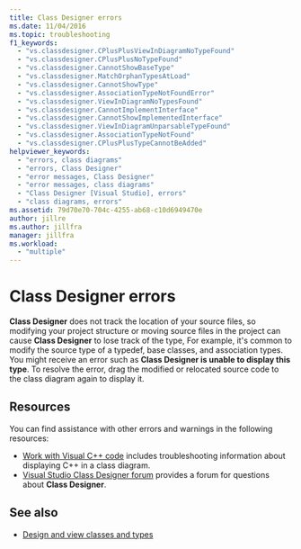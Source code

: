 ```yaml
---
title: Class Designer errors
ms.date: 11/04/2016
ms.topic: troubleshooting
f1_keywords:
  - "vs.classdesigner.CPlusPlusViewInDiagramNoTypeFound"
  - "vs.classdesigner.CPlusPlusNoTypeFound"
  - "vs.classdesigner.CannotShowBaseType"
  - "vs.classdesigner.MatchOrphanTypesAtLoad"
  - "vs.classdesigner.CannotShowType"
  - "vs.classdesigner.AssociationTypeNotFoundError"
  - "vs.classdesigner.ViewInDiagramNoTypesFound"
  - "vs.classdesigner.CannotImplementInterface"
  - "vs.classdesigner.CannotShowImplementedInterface"
  - "vs.classdesigner.ViewInDiagramUnparsableTypeFound"
  - "vs.classdesigner.AssociationTypeNotFound"
  - "vs.classdesigner.CPlusPlusTypeCannotBeAdded"
helpviewer_keywords:
  - "errors, class diagrams"
  - "errors, Class Designer"
  - "error messages, Class Designer"
  - "error messages, class diagrams"
  - "Class Designer [Visual Studio], errors"
  - "class diagrams, errors"
ms.assetid: 79d70e70-704c-4255-ab68-c10d6949470e
author: jillre
ms.author: jillfra
manager: jillfra
ms.workload:
  - "multiple"
---
```

# Class Designer errors

**Class Designer** does not track the location of your source files, so modifying your project structure or moving source files in the project can cause **Class Designer** to lose track of the type, For example, it's common to modify the source type of a typedef, base classes, and association types. You might receive an error such as **Class Designer is unable to display this type**. To resolve the error, drag the modified or relocated source code to the class diagram again to display it.

## Resources

You can find assistance with other errors and warnings in the following resources:

- [Work with Visual C++ code](working-with-visual-cpp-code.md) includes troubleshooting information about displaying C++ in a class diagram.
- [Visual Studio Class Designer forum](https://social.msdn.microsoft.com/Forums/en-US/home?forum=vsclassdesigner) provides a forum for questions about **Class Designer**.

## See also

- [Design and view classes and types](designing-and-viewing-classes-and-types.md)
